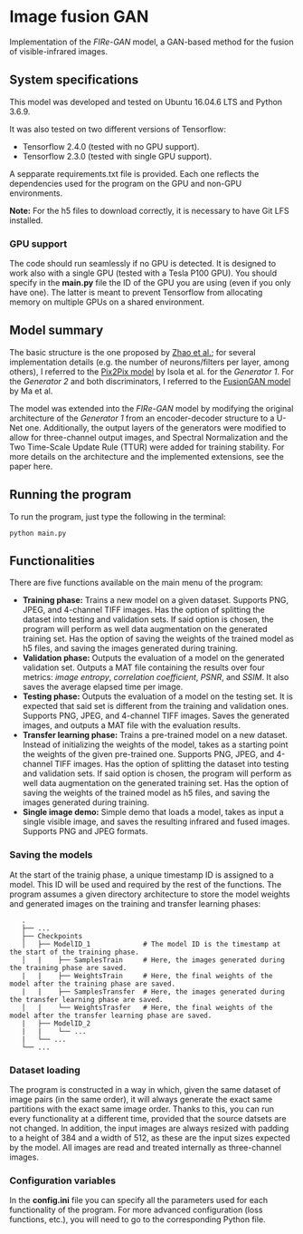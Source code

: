 # Image fusion GAN
Implementation of the *FIRe-GAN* model, a GAN-based method for the fusion of visible-infrared images.

## System specifications
This model was developed and tested on Ubuntu 16.04.6 LTS and Python 3.6.9.

It was also tested on two different versions of Tensorflow:
  * Tensorflow 2.4.0 (tested with no GPU support).
  * Tensorflow 2.3.0 (tested with single GPU support).

A sepparate requirements.txt file is provided. Each one reflects the dependencies used for the program on the GPU and non-GPU environments.
  
**Note:** For the h5 files to download correctly, it is necessary to have Git LFS installed.
  
### GPU support
The code should run seamlessly if no GPU is detected. It is designed to work also with a single GPU (tested with a Tesla P100 GPU). You should specify in the **main.py** file the ID of the GPU you are using (even if you only have one). The latter is meant to prevent Tensorflow from allocating memory on multiple GPUs on a shared environment.

## Model summary
The basic structure is the one proposed by [Zhao et al.](https://www.hindawi.com/journals/mpe/2020/3739040/); for several implementation details (e.g. the number of neurons/filters per layer, among others), I referred to the [Pix2Pix model](https://paperswithcode.com/paper/image-to-image-translation-with-conditional) by Isola et al. for the *Generator 1*. For the *Generator 2* and both discriminators, I referred to the [FusionGAN model](https://www.researchgate.net/publication/327393843_FusionGAN_A_generative_adversarial_network_for_infrared_and_visible_image_fusion) by Ma et al.

The model was extended into the *FIRe-GAN* model by modifying the original architecture of the *Generator 1* from an encoder-decoder structure to a U-Net one. Additionally, the output layers of the generators were modified to allow for three-channel output images, and Spectral Normalization and the Two Time-Scale Update Rule (TTUR) were added for training stability. For more details on the architecture and the implemented extensions, see the paper here.

## Running the program
To run the program, just type the following in the terminal:
```
python main.py
```

## Functionalities
There are five functions available on the main menu of the program:

 * **Training phase:** Trains a new model on a given dataset. Supports PNG, JPEG, and 4-channel TIFF images. Has the option of splitting the dataset into testing and validation sets. If said option is chosen, the program will perform as well data augmentation on the generated training set. Has the option of saving the weights of the trained model as h5 files, and saving the images generated during training.
 * **Validation phase:** Outputs the evaluation of a model on the generated validation set. Outputs a MAT file containing the results over four metrics: *image entropy*, *correlation coefficient*, *PSNR*, and *SSIM*. It also saves the average elapsed time per image.
 * **Testing phase:** Outputs the evaluation of a model on the testing set. It is expected that said set is different from the training and validation ones. Supports PNG, JPEG, and 4-channel TIFF images. Saves the generated images, and outputs a MAT file with the evaluation results.
 * **Transfer learning phase:** Trains a pre-trained model on a new dataset. Instead of initializing the weights of the model, takes as a starting point the weights of the given pre-trained one. Supports PNG, JPEG, and 4-channel TIFF images. Has the option of splitting the dataset into testing and validation sets. If said option is chosen, the program will perform as well data augmentation on the generated training set. Has the option of saving the weights of the trained model as h5 files, and saving the images generated during training.
 * **Single image demo:** Simple demo that loads a model, takes as input a single visible image, and saves the resulting infrared and fused images. Supports PNG and JPEG formats.
 
### Saving the models
At the start of the trainig phase, a unique timestamp ID is assigned to a model. This ID will be used and required by the rest of the functions. The program assumes a given directory architecture to store the model weights and generated images on the training and transfer learning phases:
 
```
   .
   ├── ...
   ├── Checkpoints             
   │   ├── ModelID_1             # The model ID is the timestamp at the start of the training phase.
   │   |    ├── SamplesTrain     # Here, the images generated during the training phase are saved.
   |   |    ├── WeightsTrain     # Here, the final weights of the model after the training phase are saved.
   |   |    ├── SamplesTransfer  # Here, the images generated during the transfer learning phase are saved.
   │   |    └── WeightsTrasfer   # Here, the final weights of the model after the transfer learning phase are saved.
   |   ├── ModelID_2
   |   |    └── ...
   |   └── ...
   └── ...
```

### Dataset loading
The program is constructed in a way in which, given the same dataset of image pairs (in the same order), it will always generate the exact same partitions with the exact same image order. Thanks to this, you can run every functionality at a different time, provided that the source datsets are not changed. In addition, the input images are always resized with padding to a height of 384 and a width of 512, as these are the input sizes expected by the model. All images are read and treated internally as three-channel images.

### Configuration variables
In the **config.ini** file you can specify all the parameters used for each functionality of the program. For more advanced configuration (loss functions, etc.), you will need to go to the corresponding Python file.
